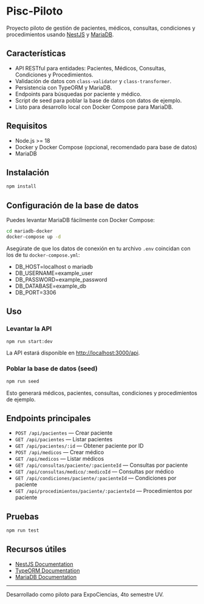 # Pisc-Piloto

Proyecto piloto de gestión de pacientes, médicos, consultas, condiciones y procedimientos usando [NestJS](https://nestjs.com/) y [MariaDB](https://mariadb.org/).

## Características

- API RESTful para entidades: Pacientes, Médicos, Consultas, Condiciones y Procedimientos.
- Validación de datos con `class-validator` y `class-transformer`.
- Persistencia con TypeORM y MariaDB.
- Endpoints para búsquedas por paciente y médico.
- Script de seed para poblar la base de datos con datos de ejemplo.
- Listo para desarrollo local con Docker Compose para MariaDB.

## Requisitos

- Node.js >= 18
- Docker y Docker Compose (opcional, recomendado para base de datos)
- MariaDB

## Instalación

```bash
npm install
```

## Configuración de la base de datos

Puedes levantar MariaDB fácilmente con Docker Compose:

```bash
cd mariadb-docker
docker-compose up -d
```

Asegúrate de que los datos de conexión en tu archivo `.env` coincidan con los de tu `docker-compose.yml`:

- DB_HOST=localhost o mariadb
- DB_USERNAME=example_user
- DB_PASSWORD=example_password
- DB_DATABASE=example_db
- DB_PORT=3306

## Uso

### Levantar la API

```bash
npm run start:dev
```

La API estará disponible en [http://localhost:3000/api](http://localhost:3000/api).

### Poblar la base de datos (seed)

```bash
npm run seed
```

Esto generará médicos, pacientes, consultas, condiciones y procedimientos de ejemplo.

## Endpoints principales

- `POST /api/pacientes` — Crear paciente
- `GET /api/pacientes` — Listar pacientes
- `GET /api/pacientes/:id` — Obtener paciente por ID
- `POST /api/medicos` — Crear médico
- `GET /api/medicos` — Listar médicos
- `GET /api/consultas/paciente/:pacienteId` — Consultas por paciente
- `GET /api/consultas/medico/:medicoId` — Consultas por médico
- `GET /api/condiciones/paciente/:pacienteId` — Condiciones por paciente
- `GET /api/procedimientos/paciente/:pacienteId` — Procedimientos por paciente

## Pruebas

```bash
npm run test
```

## Recursos útiles

- [NestJS Documentation](https://docs.nestjs.com)
- [TypeORM Documentation](https://typeorm.io/)
- [MariaDB Documentation](https://mariadb.org/documentation/)

---

Desarrollado como piloto para ExpoCiencias, 4to semestre UV.